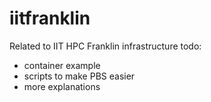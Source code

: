 # iitfranklin
Related to IIT HPC Franklin infrastructure
todo: 
 - container example
 - scripts to make PBS easier
 - more explanations
